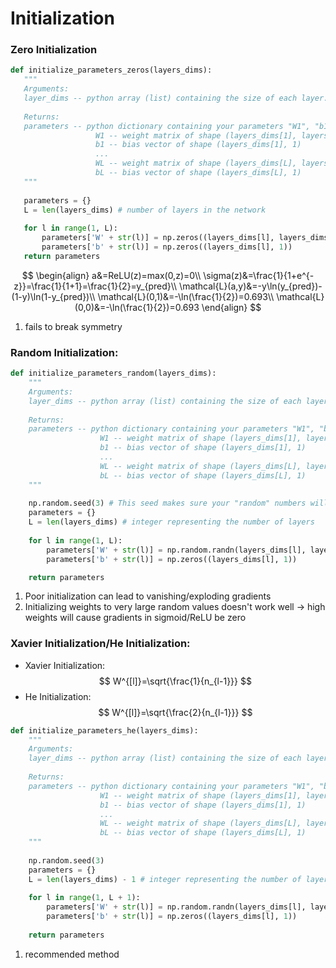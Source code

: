 # Initialization
### Zero Initialization
 ```python
def initialize_parameters_zeros(layers_dims):
    """
    Arguments:
    layer_dims -- python array (list) containing the size of each layer.
    
    Returns:
    parameters -- python dictionary containing your parameters "W1", "b1", ..., "WL", "bL":
                    W1 -- weight matrix of shape (layers_dims[1], layers_dims[0])
                    b1 -- bias vector of shape (layers_dims[1], 1)
                    ...
                    WL -- weight matrix of shape (layers_dims[L], layers_dims[L-1])
                    bL -- bias vector of shape (layers_dims[L], 1)
    """
    
    parameters = {}
    L = len(layers_dims) # number of layers in the network
    
    for l in range(1, L):
        parameters['W' + str(l)] = np.zeros((layers_dims[l], layers_dims[l-1]))
        parameters['b' + str(l)] = np.zeros((layers_dims[l], 1))
    return parameters
```
$$
\begin{align}
a&=ReLU(z)=max(0,z)=0\\
\sigma(z)&=\frac{1}{1+e^{-z}}=\frac{1}{1+1}=\frac{1}{2}=y_{pred}\\
\mathcal{L}(a,y)&=-y\ln(y_{pred})-(1-y)\ln(1-y_{pred})\\
\mathcal{L}(0,1)&=-\ln(\frac{1}{2})=0.693\\
\mathcal{L}(0,0)&=-\ln(\frac{1}{2})=0.693
\end{align}
$$
1. fails to break symmetry
### Random Initialization:
```python
def initialize_parameters_random(layers_dims):
    """
    Arguments:
    layer_dims -- python array (list) containing the size of each layer.
    
    Returns:
    parameters -- python dictionary containing your parameters "W1", "b1", ..., "WL", "bL":
                    W1 -- weight matrix of shape (layers_dims[1], layers_dims[0])
                    b1 -- bias vector of shape (layers_dims[1], 1)
                    ...
                    WL -- weight matrix of shape (layers_dims[L], layers_dims[L-1])
                    bL -- bias vector of shape (layers_dims[L], 1)
    """
    
    np.random.seed(3) # This seed makes sure your "random" numbers will be the as ours
    parameters = {}
    L = len(layers_dims) # integer representing the number of layers
    
    for l in range(1, L):
        parameters['W' + str(l)] = np.random.randn(layers_dims[l], layers_dims[l-1]) * 10
        parameters['b' + str(l)] = np.zeros((layers_dims[l], 1))

    return parameters
```

1. Poor initialization can lead to vanishing/exploding gradients
2. Initializing weights to very large random values doesn't work well
-> high weights will cause gradients in sigmoid/ReLU be zero

### Xavier Initialization/He Initialization:
- Xavier Initialization:
$$
W^{[l]}=\sqrt{\frac{1}{n_{l-1}}}
$$
- He Initialization:
$$
W^{[l]}=\sqrt{\frac{2}{n_{l-1}}}
$$
```python
def initialize_parameters_he(layers_dims):
    """
    Arguments:
    layer_dims -- python array (list) containing the size of each layer.
    
    Returns:
    parameters -- python dictionary containing your parameters "W1", "b1", ..., "WL", "bL":
                    W1 -- weight matrix of shape (layers_dims[1], layers_dims[0])
                    b1 -- bias vector of shape (layers_dims[1], 1)
                    ...
                    WL -- weight matrix of shape (layers_dims[L], layers_dims[L-1])
                    bL -- bias vector of shape (layers_dims[L], 1)
    """
    
    np.random.seed(3)
    parameters = {}
    L = len(layers_dims) - 1 # integer representing the number of layers
     
    for l in range(1, L + 1):
        parameters['W' + str(l)] = np.random.randn(layers_dims[l], layers_dims[l-1]) * np.sqrt(2/layers_dims[l-1])
        parameters['b' + str(l)] = np.zeros((layers_dims[l], 1))
        
    return parameters
```
1. recommended method